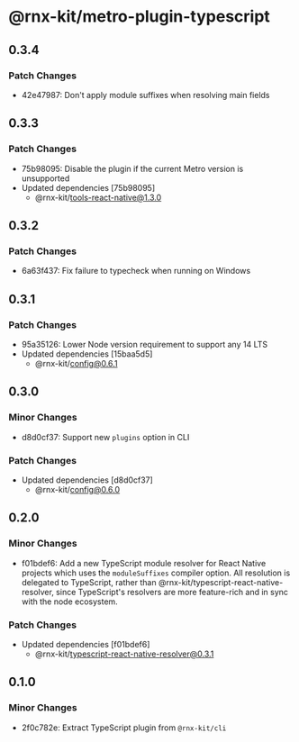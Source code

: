 # @rnx-kit/metro-plugin-typescript

## 0.3.4

### Patch Changes

- 42e47987: Don't apply module suffixes when resolving main fields

## 0.3.3

### Patch Changes

- 75b98095: Disable the plugin if the current Metro version is unsupported
- Updated dependencies [75b98095]
  - @rnx-kit/tools-react-native@1.3.0

## 0.3.2

### Patch Changes

- 6a63f437: Fix failure to typecheck when running on Windows

## 0.3.1

### Patch Changes

- 95a35126: Lower Node version requirement to support any 14 LTS
- Updated dependencies [15baa5d5]
  - @rnx-kit/config@0.6.1

## 0.3.0

### Minor Changes

- d8d0cf37: Support new `plugins` option in CLI

### Patch Changes

- Updated dependencies [d8d0cf37]
  - @rnx-kit/config@0.6.0

## 0.2.0

### Minor Changes

- f01bdef6: Add a new TypeScript module resolver for React Native projects which uses the
  `moduleSuffixes` compiler option. All resolution is delegated to TypeScript,
  rather than @rnx-kit/typescript-react-native-resolver, since TypeScript's
  resolvers are more feature-rich and in sync with the node ecosystem.

### Patch Changes

- Updated dependencies [f01bdef6]
  - @rnx-kit/typescript-react-native-resolver@0.3.1

## 0.1.0

### Minor Changes

- 2f0c782e: Extract TypeScript plugin from `@rnx-kit/cli`
